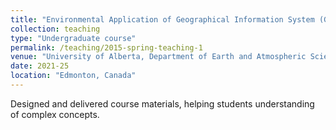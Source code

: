 ```yaml
---
title: "Environmental Application of Geographical Information System (GIS)"
collection: teaching
type: "Undergraduate course"
permalink: /teaching/2015-spring-teaching-1
venue: "University of Alberta, Department of Earth and Atmospheric Sciences"
date: 2021-25
location: "Edmonton, Canada"
---
```


Designed and delivered course materials, helping students understanding of complex concepts.
